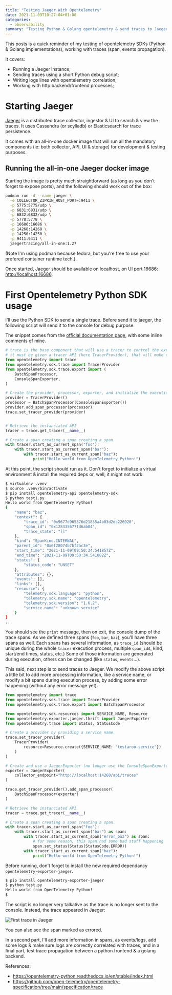 ```yaml
---
title: "Testing Jaeger With Opentelemetry"
date: 2021-11-09T10:27:04+01:00
categories:
  - observability
summary: "Testing Python & Golang opentelemetry & send traces to Jaeger"
---
```


This posts is a quick reminder of my testing of opentelemetry SDKs (Python & Golang implementations), working with traces (span, events propagation).

It covers:

- Running a Jaeger instance;
- Sending traces using a short Python debug script;
- Writing logs lines with opentelemetry correlation;
- Working with http backend/frontend processes;

# Starting Jaeger

[Jaeger](https://www.jaegertracing.io) is a distributed trace collector, ingestor & UI to search & view the traces. It uses Cassandra (or scylladb) or Elasticsearch for trace persistence.

It comes with an all-in-one docker image that will run all the mandatory components (ie: both collector, API, UI & storage) for development & testing purposes.

## Running the all-in-one Jaeger docker image

Starting the image is pretty much straightforward (as long as you don't forget to expose ports), and the following should work out of the box:

```sh
podman run -d --name jaeger \
  -e COLLECTOR_ZIPKIN_HOST_PORT=:9411 \
  -p 5775:5775/udp \
  -p 6831:6831/udp \
  -p 6832:6832/udp \
  -p 5778:5778 \
  -p 16686:16686 \
  -p 14268:14268 \
  -p 14250:14250 \
  -p 9411:9411 \
  jaegertracing/all-in-one:1.27
```

(Note I'm using podman because fedora, but you're free to use your prefered container runtime tech.).

Once started, Jaeger should be available on localhost, on UI port 16686: [http://localhost:16686](http://localhost:16686).

# First Opentelemetry Python SDK usage

I'll use the Python SDK to send a single trace. Before send it to jaeger, the following script will send it to the console for debug purpose.

The snippet comes from the [official documentation page](https://opentelemetry-python.readthedocs.io/en/latest/getting-started.html), with some inline comments of mine.

```python
# trace is the base component that will use a tracer to control the execution context of tracing.
# it must be given a tracer API (here TracerProvider), that will make use of a processor & an exporter
from opentelemetry import trace
from opentelemetry.sdk.trace import TracerProvider
from opentelemetry.sdk.trace.export import (
    BatchSpanProcessor,
    ConsoleSpanExporter,
)

# Create the provider, processor, exporter, and initialize the execution context
provider = TracerProvider()
processor = BatchSpanProcessor(ConsoleSpanExporter())
provider.add_span_processor(processor)
trace.set_tracer_provider(provider)


# Retrieve the instanciated API
tracer = trace.get_tracer(__name__)

# Create a span creating a span creating a span.
with tracer.start_as_current_span("foo"):
    with tracer.start_as_current_span("bar"):
        with tracer.start_as_current_span("baz"):
            print("Hello world from OpenTelemetry Python!")
```

At this point, the script should run as it. Don't forget to initialize a virtual environment & install the required deps or, well, it might not work:

```sh
$ virtualenv .venv
$ source .venv/bin/activate
$ pip install opentelemetry-api opentelemetry-sdk
$ python test1.py
Hello world from OpenTelemetry Python!
{
    "name": "baz",
    "context": {
        "trace_id": "0x9677d965376d21835a4b03d2dc226920",
        "span_id": "0x1283356771d6ab84",
        "trace_state": "[]"
    },
    "kind": "SpanKind.INTERNAL",
    "parent_id": "0x6f28074b7bf2ac3e",
    "start_time": "2021-11-09T09:50:34.541857Z",
    "end_time": "2021-11-09T09:50:34.541882Z",
    "status": {
        "status_code": "UNSET"
    },
    "attributes": {},
    "events": [],
    "links": [],
    "resource": {
        "telemetry.sdk.language": "python",
        "telemetry.sdk.name": "opentelemetry",
        "telemetry.sdk.version": "1.6.2",
        "service.name": "unknown_service"
    }
}
...
```

You should see the `print` message, then on exit, the console dump of the trace spans. As we defined three spans (`foo`, `bar`, `baz`), you'll have three spans as well.
Each spans has several information, as `trace_id` (should be unique during the whole `tracer` execution process, multiple `span_id`s, kind, start/end times, status, etc.) Some of those information are generated during execution, others can be changed (like `status`, `events`...).

This said, next step is to send traces to Jaeger. We modify the above script a little bit to add more processing information, like a service name, or modify a bit spans during execution process, by adding some error happening (without any error message yet).

```python
from opentelemetry import trace
from opentelemetry.sdk.trace import TracerProvider
from opentelemetry.sdk.trace.export import BatchSpanProcessor

from opentelemetry.sdk.resources import SERVICE_NAME, Resource
from opentelemetry.exporter.jaeger.thrift import JaegerExporter
from opentelemetry.trace import Status, StatusCode

# Create a provider by providing a service name.
trace.set_tracer_provider(
    TracerProvider(
        resource=Resource.create({SERVICE_NAME: "testaroo-service"})
    )
)

# Create and use a JaegerExporter (no longer use the ConsoleSpanExporter anymore)
exporter = JaegerExporter(
    collector_endpoint="http://localhost:14268/api/traces"
)

trace.get_tracer_provider().add_span_processor(
    BatchSpanProcessor(exporter)
)

# Retrieve the instanciated API
tracer = trace.get_tracer(__name__)

# Create a span creating a span creating a span.
with tracer.start_as_current_span("foo"):
    with tracer.start_as_current_span("bar") as span:
        with tracer.start_as_current_span("error_baz") as span:
            # for some reason, this span had some bad stuff happening
            span.set_status(Status(StatusCode.ERROR))
        with tracer.start_as_current_span("baz"):
            print("Hello world from OpenTelemetry Python!")
```


Before running, don't forget to install the new required dependancy `opentelemetry-exporter-jaeger`.

```sh
$ pip install opentelemetry-exporter-jaeger
$ python test.py
Hello world from OpenTelemetry Python!
$
```

The script is no longer very talkative as the trace is no longer sent to the console. Instead, the trace appeared in Jaeger:

![First trace in Jaeger](images/jaeger1.png)

You can also see the span marked as errored.

In a second part, I'll add more information in spans, as events/logs, add some logs & make sure logs are correctly correlated with traces, and in a final part, test trace propagation between a python frontend & a golang backend.

References:

* https://opentelemetry-python.readthedocs.io/en/stable/index.html
* https://github.com/open-telemetry/opentelemetry-specification/tree/main/specification/trace
